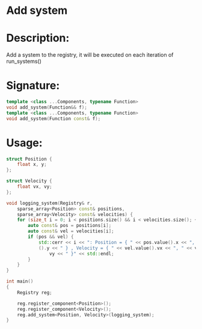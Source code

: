 # Add system

# Description:
Add a system to the registry, it will be executed on each iteration of run_systems()

# Signature:
```c++
template <class ...Components, typename Function>
void add_system(Function&& f);
template <class ...Components, typename Function>
void add_system(Function const& f);
```

# Usage:
```c++
struct Position {
	float x, y;
};

struct Velocity {
	float vx, vy;
};

void logging_system(Registry& r,
	sparse_array<Position> const& positions,
	sparse_array<Velocity> const& velocities) {
	for (size_t i = 0; i < positions.size() && i < velocities.size(); ++i) {
		auto const& pos = positions[i];
		auto const& vel = velocities[i];
		if (pos && vel) {
			std::cerr << i << ": Position = { " << pos.value().x << ", " << pos.value
			().y << " } , Velocity = { " << vel.value().vx << ", " << vel.value() .
				vy << " }" << std::endl;
		}
	}
}

int main()
{
	Registry reg;

	reg.register_component<Position>();
	reg.register_component<Velocity>();
	reg.add_system<Position, Velocity>(logging_system);
}

